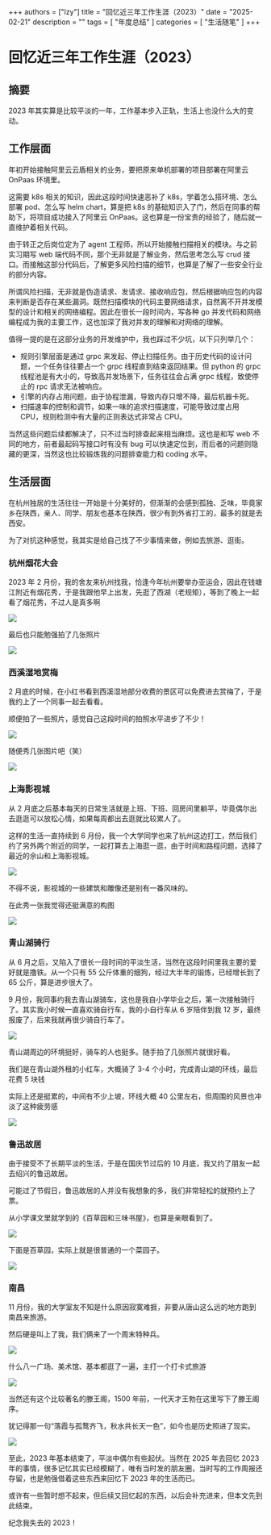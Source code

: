 +++
authors = ["lzy"]
title = "回忆近三年工作生涯（2023）"
date = "2025-02-21"
description = ""
tags = [
    "年度总结"
]
categories = [
    "生活随笔"
]
+++

# 回忆近三年工作生涯（2023）

## 摘要

2023 年其实算是比较平淡的一年，工作基本步入正轨，生活上也没什么大的变动。

## 工作层面

年初开始接触阿里云云盾相关的业务，要把原来单机部署的项目部署在阿里云 OnPaas 环境里。

这需要 k8s 相关的知识，因此这段时间快速恶补了 k8s，学着怎么搭环境、怎么部署 pod、怎么写 helm chart，算是把 k8s 的基础知识入了门，然后在同事的帮助下，将项目成功接入了阿里云 OnPaas。这也算是一份宝贵的经验了，随后就一直维护着相关代码。

由于转正之后岗位定为了 agent 工程师，所以开始接触扫描相关的模块。与之前实习期写 web 端代码不同，那个无非就是了解业务，然后思考怎么写 crud 接口。而接触这部分代码后，了解更多风险扫描的细节，也算是了解了一些安全行业的部分内容。

所谓风险扫描，无非就是伪造请求、发请求、接收响应包，然后根据响应包的内容来判断是否存在某些漏洞。既然扫描模块的代码主要网络请求，自然离不开并发模型的设计和相关的网络编程。因此在很长一段时间内，写各种 go 并发代码和网络编程成为我的主要工作，这也加深了我对并发的理解和对网络的理解。

值得一提的是在这部分业务的开发维护中，我也踩过不少坑，以下只列举几个：

- 规则引擎层面是通过 grpc 来发起、停止扫描任务。由于历史代码的设计问题，一个任务往往要占一个 grpc 线程直到结束返回结果。但 python 的 grpc 线程池是有大小的，导致高并发场景下，任务往往会占满 grpc 线程，致使停止的 rpc 请求无法被响应。
- 引擎的内存占用问题，由于协程泄漏，导致内存只增不降，最后机器卡死。
- 扫描速率的控制和调节，如果一味的追求扫描速度，可能导致过度占用 CPU，规则检测中有大量的正则表达式非常占 CPU。

当然这些问题后续都解决了，只不过当时排查起来相当麻烦。这也是和写 web 不同的地方，前者最起码写接口时有没有 bug 可以快速定位到，而后者的问题则隐藏的更深，当然这也比较锻炼我的问题排查能力和 coding 水平。

## 生活层面

在杭州独居的生活往往一开始是十分美好的，但渐渐的会感到孤独、乏味，毕竟家乡在陕西，亲人、同学、朋友也基本在陕西，很少有到外省打工的，最多的就是去西安。

为了对抗这种感觉，我其实是给自己找了不少事情来做，例如去旅游、逛街。

### 杭州烟花大会

2023 年 2 月份，我的舍友来杭州找我，恰逢今年杭州要举办亚运会，因此在钱塘江附近有烟花秀，于是我跟他早上出发，先逛了西湖（老规矩），等到了晚上一起看了烟花秀，不过人是真多啊

![](../static/Eg9ObLHv7oO8UUxLz3gcqRTxnJb.png)

最后也只能勉强拍了几张照片

![](../static/Nrzlbavylo20dzxNCymcda3Rnlf.png)

### 西溪湿地赏梅

2 月底的时候，在小红书看到西溪湿地部分收费的景区可以免费进去赏梅了，于是我约上了一个同事一起去看看。

顺便拍了一些照片，感觉自己这段时间的拍照水平进步了不少！

![](../static/NBKibR9ldob9w8xqV3lcphf4nce.png)

随便秀几张图片吧（笑）

![](../static/P4XjbfSOjo7Qv7xggAWcAUdfnPn.png)

### 上海影视城

从 2 月底之后基本每天的日常生活就是上班、下班、回房间里躺平，毕竟偶尔出去逛逛可以放松心情，如果每周都出去逛就比较累人了。

这样的生活一直持续到 6 月份，我一个大学同学也来了杭州这边打工，然后我们约了另外两个附近的同学，一起打算去上海逛一逛，由于时间和路程问题，选择了最近的佘山和上海影视城。

![](../static/HKIKbQrTuoYgjPxBBc7cgoq2nIf.png)

不得不说，影视城的一些建筑和雕像还是别有一番风味的。

在此秀一张我觉得还挺满意的构图

![](../static/ADYzbsQ00ouBB9xDfDGcv2DEnsf.png)

### 青山湖骑行

从 6 月之后，又陷入了很长一段时间的平淡生活，当然在这段时间里我主要的爱好就是撸铁。从一个只有 55 公斤体重的细狗，经过大半年的锻炼，已经增长到了 65 公斤，算是进步很大了。

9 月份，我同事约我去青山湖骑车，这也是我自小学毕业之后，第一次接触骑行了。其实我小时候一直喜欢骑自行车，我的小自行车从 6 岁陪伴到我 12 岁，最终报废了，后来我就再很少骑自行车了。

![](../static/JpMPb7CKxo2Kb5xzAIKcbfUknfh.png)

青山湖周边的环境挺好，骑车的人也挺多。随手拍了几张照片就很好看。

我们是在青山湖外租的小红车，大概骑了 3-4 个小时，完成青山湖的环线，最后花费 5 块钱

实际上还是挺累的，中间有不少上坡，环线大概 40 公里左右，但周围的风景也冲淡了这种疲劳感

![](../static/Ro6Sb2AbdoDzhpxEaMSc1V1Fnrh.png)

### 鲁迅故居

由于接受不了长期平淡的生活，于是在国庆节过后的 10 月底，我又约了朋友一起去绍兴的鲁迅故居。

可能过了节假日，鲁迅故居的人并没有我想象的多，我们非常轻松的就预约上了票。

从小学课文里就学到的《百草园和三味书屋》，也算是亲眼看到了。

![](../static/VSQDbqdMGoOWl0x2opLck7D4ncd.png)

下面是百草园，实际上就是很普通的一个菜园子。

![](../static/HgY2boLi6osKMIx2vIucP2jmnug.png)

### 南昌

11 月份，我的大学室友不知是什么原因寂寞难捱，非要从唐山这么远的地方跑到南昌来旅游。

然后硬是叫上了我，我们俩来了一个周末特种兵。

![](../static/DsIwbP8YtoUpPDx1cpocT36nniG.png)

什么八一广场、美术馆、基本都逛了一遍，主打一个打卡式旅游

![](../static/KiuqbkjRhoUcu7xOjB6c9oTInsA.png)

当然还有这个比较著名的滕王阁，1500 年前，一代天才王勃在这里写下了滕王阁序。

犹记得那一句“落霞与孤鹜齐飞，秋水共长天一色”，如今也是历史照进了现实。

![](../static/AUv9b4Q1voKkzhxz5OccpJ9cnzc.png)

至此，2023 年基本结束了，平淡中偶尔有些起伏。当然在 2025 年去回忆 2023 年的事情，很多记忆其实已经模糊了，唯有当时发的朋友圈，当时写的工作周报还存留，也是勉强借着这些东西来回忆下 2023 年的生活而已。

或许有一些暂时想不起来，但后续又回忆起的东西，以后会补充进来，但本文先到此结束。

纪念我失去的 2023！
